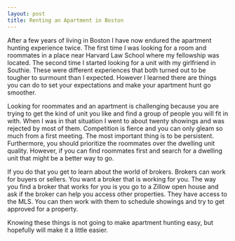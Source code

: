 ```yaml
---
layout: post
title: Renting an Apartment in Boston
---
```

After a few years of living in Boston I have now endured the apartment hunting experience twice. The first time I was looking for a room and roommates in a place near Harvard Law School where my fellowship was located. The second time I started looking for a unit with my girlfriend in Southie. These were different experiences that both turned out to be tougher to surmount than I expected. However I learned there are things you can do to set your expectations and make your apartment hunt go smoother.

Looking for roommates and an apartment is challenging because you are trying to get the kind of unit you like and find a group of people you will fit in with. When I was in that situation I went to about twenty showings and was rejected by most of them. Competition is fierce and you can only gleam so much from a first meeting. The most important thing is to be persistent. Furthermore, you should prioritize the roommates over the dwelling unit quality. However, if you can find roommates first and search for a dwelling unit that might be a better way to go.

If you do that you get to learn about the world of brokers. Brokers can work for buyers or sellers. You want a broker that is working for you. The way you find a broker that works for you is you go to a Zillow open house and ask if the broker can help you access other properties. They have access to the MLS. You can then work with them to schedule showings and try to get approved for a property.

Knowing these things is not going to make apartment hunting easy, but hopefully will make it a little easier. 
